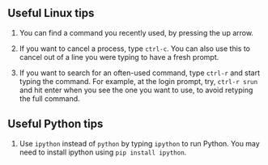 ## Useful Linux tips

1. You can find a command you recently used, by pressing the up arrow.

2. If you want to cancel a process, type `ctrl-c`. You can also use this to cancel out of a line you were typing to have a fresh prompt.

3. If you want to search for an often-used command, type `ctrl-r` and start typing the command. For example, at the login prompt, try, `ctrl-r srun` and hit enter when you see the one you want to use, to avoid retyping the full command.

## Useful Python tips

1. Use `ipython` instead of `python` by typing `ipython` to run Python. You may need to install ipython using `pip install ipython`.

